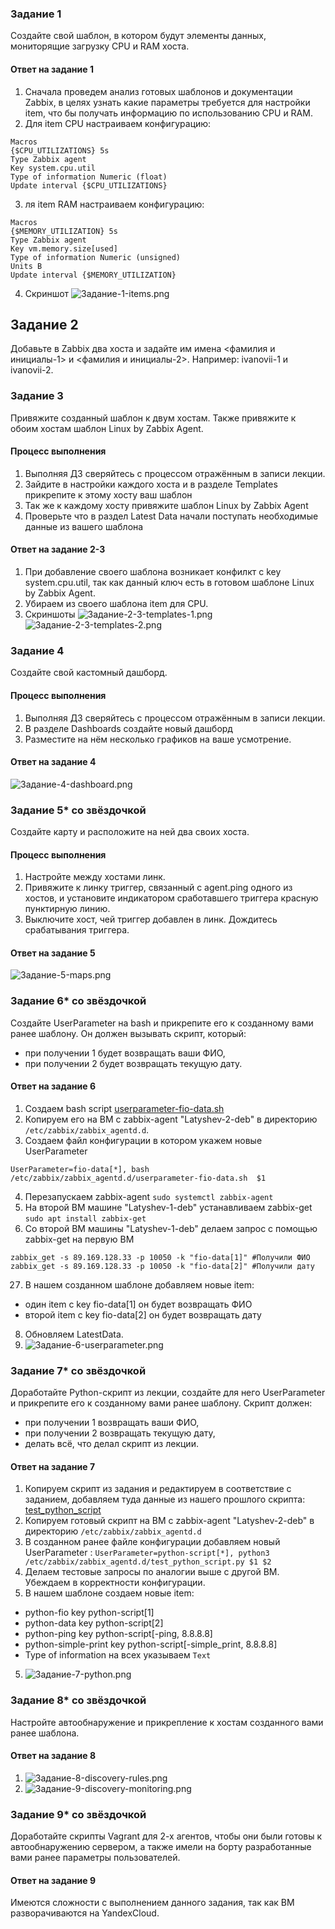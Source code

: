 ### Задание 1
Создайте свой шаблон, в котором будут элементы данных, мониторящие загрузку CPU и RAM хоста.

#### Ответ на задание 1
1. Сначала проведем анализ готовых шаблонов и документации Zabbix, в целях узнать какие параметры требуется для настройки item, что бы получать информацию по использованию CPU и RAM.
2. Для item CPU настраиваем конфигурацию: 
```
Macros 
{$CPU_UTILIZATIONS} 5s
Type Zabbix agent
Key system.cpu.util
Type of information Numeric (float)
Update interval {$CPU_UTILIZATIONS}
```
3. ля item RAM настраиваем конфигурацию:
```
Macros 
{$MEMORY_UTILIZATION} 5s
Type Zabbix agent
Key vm.memory.size[used]
Type of information Numeric (unsigned)
Units B
Update interval {$MEMORY_UTILIZATION}
```
4. Скриншот ![Задание-1-items.png](https://github.com/Nebsiw/Homeworks-sys33/blob/main/Monitoring/%D0%A1%D0%B8%D1%81%D1%82%D0%B5%D0%BC%D0%B0%20%D0%BC%D0%BE%D0%BD%D0%B8%D1%82%D0%BE%D1%80%D0%B8%D0%BD%D0%B3%D0%B0%20Zabbix-2/images/%D0%97%D0%B0%D0%B4%D0%B0%D0%BD%D0%B8%D0%B5-1-items.png)

## Задание 2
Добавьте в Zabbix два хоста и задайте им имена <фамилия и инициалы-1> и <фамилия и инициалы-2>. Например: ivanovii-1 и ivanovii-2.

### Задание 3
Привяжите созданный шаблон к двум хостам. Также привяжите к обоим хостам шаблон Linux by Zabbix Agent.

#### Процесс выполнения
1. Выполняя ДЗ сверяйтесь с процессом отражённым в записи лекции.
2. Зайдите в настройки каждого хоста и в разделе Templates прикрепите к этому хосту ваш шаблон
3. Так же к каждому хосту привяжите шаблон Linux by Zabbix Agent
4. Проверьте что в раздел Latest Data начали поступать необходимые данные из вашего шаблона

#### Ответ на задание 2-3
1. При добавление своего шаблона возникает конфилкт с key system.cpu.util, так как данный ключ есть в готовом шаблоне Linux by Zabbix Agent.
2. Убираем из своего шаблона item для CPU.
3. Скриншоты 
  ![Задание-2-3-templates-1.png](https://github.com/Nebsiw/Homeworks-sys33/blob/main/Monitoring/%D0%A1%D0%B8%D1%81%D1%82%D0%B5%D0%BC%D0%B0%20%D0%BC%D0%BE%D0%BD%D0%B8%D1%82%D0%BE%D1%80%D0%B8%D0%BD%D0%B3%D0%B0%20Zabbix-2/images/%D0%97%D0%B0%D0%B4%D0%B0%D0%BD%D0%B8%D0%B5-2-3-templates-1.png)
  ![Задание-2-3-templates-2.png](https://github.com/Nebsiw/Homeworks-sys33/blob/main/Monitoring/%D0%A1%D0%B8%D1%81%D1%82%D0%B5%D0%BC%D0%B0%20%D0%BC%D0%BE%D0%BD%D0%B8%D1%82%D0%BE%D1%80%D0%B8%D0%BD%D0%B3%D0%B0%20Zabbix-2/images/%D0%97%D0%B0%D0%B4%D0%B0%D0%BD%D0%B8%D0%B5-2-3-templates-2.png)

### Задание 4
Создайте свой кастомный дашборд.

#### Процесс выполнения
1. Выполняя ДЗ сверяйтесь с процессом отражённым в записи лекции.
2. В разделе Dashboards создайте новый дашборд
3. Разместите на нём несколько графиков на ваше усмотрение.

#### Ответ на задание 4
![Задание-4-dashboard.png](https://github.com/Nebsiw/Homeworks-sys33/blob/main/Monitoring/%D0%A1%D0%B8%D1%81%D1%82%D0%B5%D0%BC%D0%B0%20%D0%BC%D0%BE%D0%BD%D0%B8%D1%82%D0%BE%D1%80%D0%B8%D0%BD%D0%B3%D0%B0%20Zabbix-2/images/%D0%97%D0%B0%D0%B4%D0%B0%D0%BD%D0%B8%D0%B5-4-dashboard.png)

### Задание 5* со звёздочкой
Создайте карту и расположите на ней два своих хоста.

#### Процесс выполнения
1. Настройте между хостами линк.
2. Привяжите к линку триггер, связанный с agent.ping одного из хостов, и установите индикатором сработавшего триггера красную пунктирную линию.
3. Выключите хост, чей триггер добавлен в линк. Дождитесь срабатывания триггера.

#### Ответ на задание 5
![Задание-5-maps.png](https://github.com/Nebsiw/Homeworks-sys33/blob/main/Monitoring/%D0%A1%D0%B8%D1%81%D1%82%D0%B5%D0%BC%D0%B0%20%D0%BC%D0%BE%D0%BD%D0%B8%D1%82%D0%BE%D1%80%D0%B8%D0%BD%D0%B3%D0%B0%20Zabbix-2/images/%D0%97%D0%B0%D0%B4%D0%B0%D0%BD%D0%B8%D0%B5-5-maps.png)

### Задание 6* со звёздочкой
Создайте UserParameter на bash и прикрепите его к созданному вами ранее шаблону. Он должен вызывать скрипт, который:
- при получении 1 будет возвращать ваши ФИО,
- при получении 2 будет возвращать текущую дату.

#### Ответ на задание 6
1. Создаем bash script [userparameter-fio-data.sh](https://github.com/Nebsiw/Homeworks-sys33/blob/main/Monitoring/%D0%A1%D0%B8%D1%81%D1%82%D0%B5%D0%BC%D0%B0%20%D0%BC%D0%BE%D0%BD%D0%B8%D1%82%D0%BE%D1%80%D0%B8%D0%BD%D0%B3%D0%B0%20Zabbix-2/userparameter-fio-data.sh)
2. Копируем его на ВМ с zabbix-agent "Latyshev-2-deb" в директорию `/etc/zabbix/zabbix_agentd.d`.
3. Создаем файл конфигурации в котором укажем новые UserParameter
```
UserParameter=fio-data[*], bash /etc/zabbix/zabbix_agentd.d/userparameter-fio-data.sh  $1
```
4. Перезапускаем zabbix-agent `sudo systemctl zabbix-agent`
5. На второй ВМ машине "Latyshev-1-deb" устанавливаем zabbix-get
`sudo apt install zabbix-get`
6. Со второй ВМ машины "Latyshev-1-deb" делаем запрос с помощью zabbix-get на первую ВМ
```
zabbix_get -s 89.169.128.33 -p 10050 -k "fio-data[1]" #Получили ФИО
zabbix_get -s 89.169.128.33 -p 10050 -k "fio-data[2]" #Получили дату
```
27. В нашем созданном шаблоне добавляем новые item:
  - один item с key fio-data[1] он будет возвращать ФИО
  - второй item с key fio-data[2] он будет возвращать дату
8. Обновляем LatestData.
9. ![Задание-6-userparameter.png](https://github.com/Nebsiw/Homeworks-sys33/blob/main/Monitoring/%D0%A1%D0%B8%D1%81%D1%82%D0%B5%D0%BC%D0%B0%20%D0%BC%D0%BE%D0%BD%D0%B8%D1%82%D0%BE%D1%80%D0%B8%D0%BD%D0%B3%D0%B0%20Zabbix-2/images/%D0%97%D0%B0%D0%B4%D0%B0%D0%BD%D0%B8%D0%B5-6-userparameter.png)

### Задание 7* со звёздочкой
Доработайте Python-скрипт из лекции, создайте для него UserParameter и прикрепите его к созданному вами ранее шаблону. 
Скрипт должен:
- при получении 1 возвращать ваши ФИО,
- при получении 2 возвращать текущую дату,
- делать всё, что делал скрипт из лекции.

#### Ответ на задание 7
1. Копируем скрипт из задания и редактируем в соответствие с заданием, добавляем туда данные из нашего прошлого скрипта:  
[test_python_script](https://github.com/Nebsiw/Homeworks-sys33/blob/main/Monitoring/%D0%A1%D0%B8%D1%81%D1%82%D0%B5%D0%BC%D0%B0%20%D0%BC%D0%BE%D0%BD%D0%B8%D1%82%D0%BE%D1%80%D0%B8%D0%BD%D0%B3%D0%B0%20Zabbix-2/test_python_script.py)
2. Копируем готовый скрипт на ВМ с zabbix-agent "Latyshev-2-deb" в директорию `/etc/zabbix/zabbix_agentd.d`
3. В созданном ранее файле конфигурации добавляем новый UserParameter :
`UserParameter=python-script[*], python3 /etc/zabbix/zabbix_agentd.d/test_python_script.py $1 $2`
3. Делаем тестовые запросы по аналогии выше с другой ВМ. Убеждаем в корректности конфигурации.
4. В нашем шаблоне создаем новые item:
  - python-fio key python-script[1]
  - python-data key python-script[2]
  - python-ping key python-script[-ping, 8.8.8.8]
  - python-simple-print key python-script[-simple_print, 8.8.8.8]
  - Type of information на всех указываем `Text`
5. ![Задание-7-python.png](https://github.com/Nebsiw/Homeworks-sys33/blob/main/Monitoring/%D0%A1%D0%B8%D1%81%D1%82%D0%B5%D0%BC%D0%B0%20%D0%BC%D0%BE%D0%BD%D0%B8%D1%82%D0%BE%D1%80%D0%B8%D0%BD%D0%B3%D0%B0%20Zabbix-2/images/%D0%97%D0%B0%D0%B4%D0%B0%D0%BD%D0%B8%D0%B5-7-python.png)


  ### Задание 8* со звёздочкой

Настройте автообнаружение и прикрепление к хостам созданного вами ранее шаблона.

#### Ответ на задание 8
1. ![Задание-8-discovery-rules.png](images/Задание-8-discovery-rules.png)
2. ![Задание-9-discovery-monitoring.png](images/Задание-9-discovery-monitoring.png)

### Задание 9* со звёздочкой

Доработайте скрипты Vagrant для 2-х агентов, чтобы они были готовы к автообнаружению сервером, а также имели на борту разработанные вами ранее параметры пользователей.

#### Ответ на задание 9 
Имеются сложности с выполнением данного задания, так как ВМ разворачиваются на YandexCloud.
